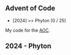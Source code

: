 ## Advent of Code
- [2024] >> Phyton (0 / 25)

My code for the [AOC](https://adventofcode.com).

## 2024 - Phyton
